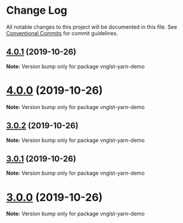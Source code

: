 # Change Log

All notable changes to this project will be documented in this file.
See [Conventional Commits](https://conventionalcommits.org) for commit guidelines.

## [4.0.1](https://github.com/vnglst/learning-yarn-workspaces/compare/vnglst-yarn-demo@4.0.0...vnglst-yarn-demo@4.0.1) (2019-10-26)

**Note:** Version bump only for package vnglst-yarn-demo





# [4.0.0](https://github.com/vnglst/learning-yarn-workspaces/compare/vnglst-yarn-demo@3.0.2...vnglst-yarn-demo@4.0.0) (2019-10-26)

**Note:** Version bump only for package vnglst-yarn-demo





## [3.0.2](https://github.com/vnglst/learning-yarn-workspaces/compare/vnglst-yarn-demo@3.0.1...vnglst-yarn-demo@3.0.2) (2019-10-26)

**Note:** Version bump only for package vnglst-yarn-demo





## [3.0.1](https://github.com/vnglst/learning-yarn-workspaces/compare/vnglst-yarn-demo@3.0.0...vnglst-yarn-demo@3.0.1) (2019-10-26)

**Note:** Version bump only for package vnglst-yarn-demo





# [3.0.0](https://github.com/vnglst/learning-yarn-workspaces/compare/vnglst-yarn-demo@2.2.3...vnglst-yarn-demo@3.0.0) (2019-10-26)

**Note:** Version bump only for package vnglst-yarn-demo
